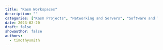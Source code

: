 ```yaml
---
title: "Kasm Workspaces"
description: ""
categories: ["Kasm Projects", "Networking and Servers", "Software and Tools", "Tutorials and Guides", "Virtualization"]
date: 2023-02-20
draft: false
showauthor: false
authors:
  - timothysmith
---
```

